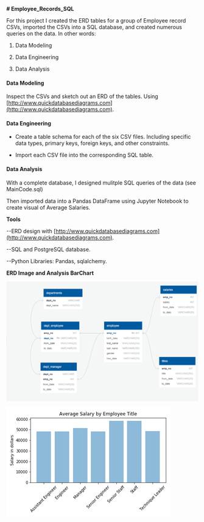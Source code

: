 **# Employee_Records_SQL**

For this project I created the ERD tables for a group of Employee record CSVs, imported the CSVs into a SQL database, and created numerous queries on the data. In other words:

1. Data Modeling

2. Data Engineering

3. Data Analysis


#### Data Modeling

Inspect the CSVs and sketch out an ERD of the tables. Using [http://www.quickdatabasediagrams.com](http://www.quickdatabasediagrams.com).

#### Data Engineering

* Create a table schema for each of the six CSV files. Including specific data types, primary keys, foreign keys, and other constraints.

* Import each CSV file into the corresponding SQL table.

#### Data Analysis

With a complete database, I designed mulitple SQL queries of the data (see MainCode.sql)

Then imported data into a Pandas DataFrame using Jupyter Notebook to create visual of Average Salaries.

**Tools**

--ERD design with [http://www.quickdatabasediagrams.com](http://www.quickdatabasediagrams.com).

--SQL and PostgreSQL database.

--Python Libraries: Pandas, sqlalchemy.


**ERD Image and Analysis BarChart**

![Graph 1](images/ERD.PNG)


![Graph 2](images/salary.png)




